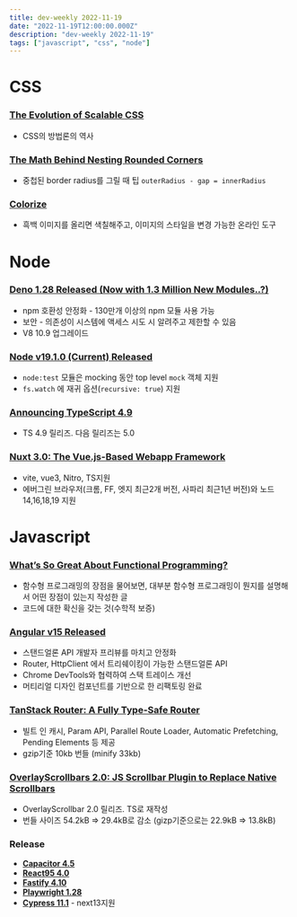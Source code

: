 ```yaml
---
title: dev-weekly 2022-11-19
date: "2022-11-19T12:00:00.000Z"
description: "dev-weekly 2022-11-19"
tags: ["javascript", "css", "node"]
---
```


# CSS

### **[The Evolution of Scalable CSS](https://frontendmastery.com/posts/the-evolution-of-scalable-css)**

- CSS의 방법론의 역사

### **[The Math Behind Nesting Rounded Corners](https://cloudfour.com/thinks/the-math-behind-nesting-rounded-corners)**

- 중첩된 border radius를 그릴 때 팁 `outerRadius - gap = innerRadius`

### **[Colorize](https://palette.fm/)**

- 흑백 이미지를 올리면 색칠해주고, 이미지의 스타일을 변경 가능한 온라인 도구

# Node

### **[Deno 1.28 Released (Now with 1.3 Million New Modules..?)](https://deno.com/blog/v1.28)**

- npm 호환성 안정화 - 130만개 이상의 npm 모듈 사용 가능
- 보안 - 의존성이 시스템에 액세스 시도 시 알려주고 제한할 수 있음
- V8 10.9 업그레이드

### **[Node v19.1.0 (Current) Released](https://nodejs.org/en/blog/release/v19.1.0/)**

- `node:test` 모듈은 mocking 동안 top level `mock` 객체 지원
- `fs.watch` 에 재귀 옵션(`recursive: true`) 지원

### **[Announcing TypeScript 4.9](https://devblogs.microsoft.com/typescript/announcing-typescript-4-9/)**

- TS 4.9 릴리즈. 다음 릴리즈는 5.0

### **[Nuxt 3.0: The Vue.js-Based Webapp Framework](https://nuxt.com/v3)**

- vite, vue3, Nitro, TS지원
- 에버그린 브라우저(크롬, FF, 엣지 최근2개 버전, 사파리 최근1년 버전)와 노드 14,16,18,19 지원

# Javascript

### **[What’s So Great About Functional Programming?](https://jrsinclair.com/articles/2022/whats-so-great-about-functional-programming-anyway/)**

- 함수형 프로그래밍의 장점을 물어보면, 대부분 함수형 프로그래밍이 뭔지를 설명해서 어떤 장점이 있는지 작성한 글
- 코드에 대한 확신을 갖는 것(수학적 보증)

### **[Angular v15 Released](https://blog.angular.io/angular-v15-is-now-available-df7be7f2f4c8)**

- 스탠드얼론 API 개발자 프리뷰를 마치고 안정화
- Router, HttpClient 에서 트리쉐이킹이 가능한 스탠드얼론 API
- Chrome DevTools와 협력하여 스택 트레이스 개선
- 머티리얼 디자인 컴포넌트를 기반으로 한 리팩토링 완료

### **[TanStack Router: A Fully Type-Safe Router](https://tanstack.com/router/v1)**

- 빌트 인 캐시, Param API, Parallel Route Loader, Automatic Prefetching, Pending Elements 등 제공
- gzip기준 10kb 번들 (minify 33kb)

### **[OverlayScrollbars 2.0: JS Scrollbar Plugin to Replace Native Scrollbars](https://kingsora.github.io/OverlayScrollbars/)**

- OverlayScrollbar 2.0 릴리즈. TS로 재작성
- 번들 사이즈 54.2kB ⇒ 29.4kB로 감소 (gizp기준으로는 22.9kB ⇒ 13.8kB)

### Release

- **[Capacitor 4.5](https://github.com/ionic-team/capacitor/releases/tag/4.5.0)**
- **[React95 4.0](https://github.com/react95-io/React95/releases/tag/v4.0.0)**
- **[Fastify 4.10](https://github.com/fastify/fastify/releases/tag/v4.10.0)**
- **[Playwright 1.28](https://github.com/microsoft/playwright/releases/tag/v1.28.0)**
- **[Cypress 11.1](https://docs.cypress.io/guides/references/changelog#11-1-0)** - next13지원